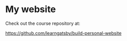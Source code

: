 # My website

Check out the course repository at:

https://github.com/learngatsby/build-personal-website
